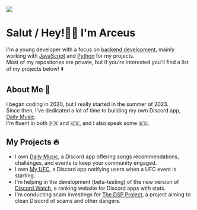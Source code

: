 <img src="https://i.imgur.com/Hi2NE0Q.jpeg"/>

# Salut / Hey!👋🏻 I'm Arceus
I'm a young developer with a focus on [backend development](https://en.wikipedia.org/wiki/Frontend_and_backend), mainly working with [JavaScript](https://en.wikipedia.org/wiki/JavaScript) and [Python](https://en.wikipedia.org/wiki/Python_(programming_language)) for my projects.
<br />Most of my repositories are private, but if you're interested you'll find a list of my projects below! ⬇️
## About Me 📒
I began coding in 2020, but I really started in the summer of 2023.
<br />Since then, I've dedicated a lot of time to building my own Discord app, [Daily Music](https://daily-music.xyz).
<br />I'm fluent in both 🇫🇷 and 🇬🇧, and I also speak some 🇪🇸.
## My Projects 🔥
- I own [Daily Music](https://daily-music.xyz), a Discord app offering songs recommendations, challenges, and events to keep your community engaged.
- I own [My UFC](https://top.gg/bot/1247269790993879200/), a Discord app notifying users when a UFC event is starting.
- I'm helping in the development (beta-testing) of the new version of [Discord.Watch](https://discord.watch), a ranking website for Discord apps with stats.
- I'm conducting scam investings for [The DSP Project](https://dsp-project.glitch.me/), a project aiming to clean Discord of scams and other dangers.
